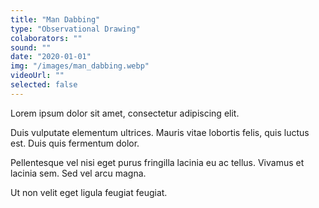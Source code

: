 ```yaml
---
title: "Man Dabbing"
type: "Observational Drawing"
colaborators: ""
sound: ""
date: "2020-01-01"
img: "/images/man_dabbing.webp"
videoUrl: ""
selected: false
---
```

Lorem ipsum dolor sit amet, consectetur adipiscing elit.

Duis vulputate elementum ultrices. Mauris vitae lobortis felis, quis luctus est. Duis quis fermentum dolor. 

Pellentesque vel nisi eget purus fringilla lacinia eu ac tellus. Vivamus et lacinia sem. Sed vel arcu magna. 

Ut non velit eget ligula feugiat feugiat.